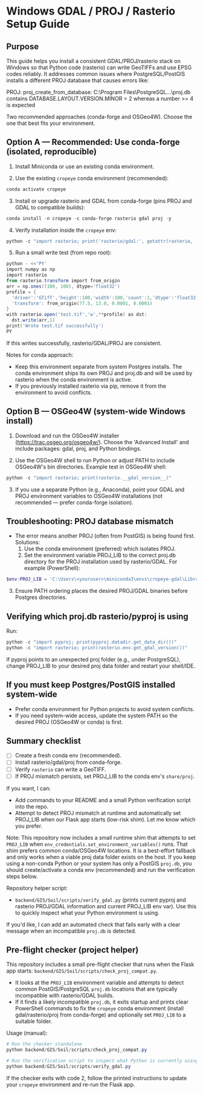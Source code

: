 # Windows GDAL / PROJ / Rasterio Setup Guide

## Purpose

This guide helps you install a consistent GDAL/PROJ/rasterio stack on Windows so that Python code (rasterio) can write GeoTIFFs and use EPSG codes reliably. It addresses common issues where PostgreSQL/PostGIS installs a different PROJ database that causes errors like:

PROJ: proj_create_from_database: C:\Program Files\PostgreSQL\...\proj.db contains DATABASE.LAYOUT.VERSION.MINOR = 2 whereas a number >= 4 is expected

Two recommended approaches (conda-forge and OSGeo4W). Choose the one that best fits your environment.

## Option A — Recommended: Use conda-forge (isolated, reproducible)

1. Install Miniconda or use an existing conda environment.

2. Use the existing `cropeye` conda environment (recommended):

```powershell
conda activate cropeye
```

3. Install or upgrade rasterio and GDAL from conda-forge (pins PROJ and GDAL to compatible builds):

```powershell
conda install -n cropeye -c conda-forge rasterio gdal proj -y
```

4. Verify installation inside the `cropeye` env:

```powershell
python -c "import rasterio; print('rasterio/gdal:', getattr(rasterio, '__gdal_version__', rasterio.__version__)); import pyproj; print('pyproj:', pyproj.__version__)"
```

5. Run a small write test (from repo root):

```powershell
python - <<'PY'
import numpy as np
import rasterio
from rasterio.transform import from_origin
arr = np.ones((100, 100), dtype='float32')
profile = {
  'driver':'GTiff','height':100,'width':100,'count':1,'dtype':'float32','crs':'EPSG:4326',
  'transform': from_origin(77.5, 13.0, 0.0001, 0.0001)
}
with rasterio.open('test.tif','w',**profile) as dst:
  dst.write(arr,1)
print('Wrote test.tif successfully')
PY
```

If this writes successfully, rasterio/GDAL/PROJ are consistent.

Notes for conda approach:

- Keep this environment separate from system Postgres installs. The conda environment ships its own PROJ and proj.db and will be used by rasterio when the conda environment is active.
- If you previously installed rasterio via pip, remove it from the environment to avoid conflicts.

## Option B — OSGeo4W (system-wide Windows install)

1. Download and run the OSGeo4W installer (https://trac.osgeo.org/osgeo4w/). Choose the 'Advanced Install' and include packages: gdal, proj, and Python bindings.

2. Use the OSGeo4W shell to run Python or adjust PATH to include OSGeo4W's bin directories. Example test in OSGeo4W shell:

```powershell
python -c "import rasterio; print(rasterio.__gdal_version__)"
```

3. If you use a separate Python (e.g., Anaconda), point your GDAL and PROJ environment variables to OSGeo4W installations (not recommended — prefer conda-forge isolation).

## Troubleshooting: PROJ database mismatch

- The error means another PROJ (often from PostGIS) is being found first. Solutions:
  1. Use the conda environment (preferred) which isolates PROJ.
  2. Set the environment variable PROJ_LIB to the correct proj.db directory for the PROJ installation used by rasterio/GDAL. For example (PowerShell):

```powershell
$env:PROJ_LIB = 'C:\Users\<youruser>\miniconda3\envs\cropeye-gdal\Library\share\proj'
```

3. Ensure PATH ordering places the desired PROJ/GDAL binaries before Postgres directories.

## Verifying which proj.db rasterio/pyproj is using

Run:

```powershell
python -c "import pyproj; print(pyproj.datadir.get_data_dir())"
python -c "import rasterio; print(rasterio.env.get_gdal_version())"
```

If pyproj points to an unexpected proj folder (e.g., under PostgreSQL), change PROJ_LIB to your desired proj data folder and restart your shell/IDE.

## If you must keep Postgres/PostGIS installed system-wide

- Prefer conda environment for Python projects to avoid system conflicts.
- If you need system-wide access, update the system PATH so the desired PROJ (OSGeo4W or conda) is first.

## Summary checklist

- [ ] Create a fresh conda env (recommended).
- [ ] Install rasterio/gdal/proj from conda-forge.
- [ ] Verify `rasterio` can write a GeoTIFF.
- [ ] If PROJ mismatch persists, set PROJ_LIB to the conda env's `share/proj`.

If you want, I can:

- Add commands to your README and a small Python verification script into the repo.
- Attempt to detect PROJ mismatch at runtime and automatically set PROJ_LIB when our Flask app starts (low-risk shim). Let me know which you prefer.

Note: This repository now includes a small runtime shim that attempts to set `PROJ_LIB` when `env_credentials.set_environment_variables()` runs. That shim prefers common conda/OSGeo4W locations. It is a best-effort fallback and only works when a viable proj data folder exists on the host. If you keep using a non-conda Python or your system has only a PostGIS `proj.db`, you should create/activate a conda env (recommended) and run the verification steps below.

Repository helper script:

- `backend/GIS/Soil/scripts/verify_gdal.py` (prints current pyproj and rasterio PROJ/GDAL information and current PROJ_LIB env var). Use this to quickly inspect what your Python environment is using.

If you'd like, I can add an automated check that fails early with a clear message when an incompatible `proj.db` is detected.

## Pre-flight checker (project helper)

This repository includes a small pre-flight checker that runs when the Flask app starts: `backend/GIS/Soil/scripts/check_proj_compat.py`.

- It looks at the `PROJ_LIB` environment variable and attempts to detect common PostGIS/PostgreSQL `proj.db` locations that are typically incompatible with rasterio/GDAL builds.
- If it finds a likely incompatible `proj.db`, it exits startup and prints clear PowerShell commands to fix the `cropeye` conda environment (install gdal/rasterio/proj from conda-forge) and optionally set `PROJ_LIB` to a suitable folder.

Usage (manual):

```powershell
# Run the checker standalone
python backend/GIS/Soil/scripts/check_proj_compat.py

# Run the verification script to inspect what Python is currently using
python backend/GIS/Soil/scripts/verify_gdal.py
```

If the checker exits with code 2, follow the printed instructions to update your `cropeye` environment and re-run the Flask app.

